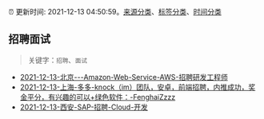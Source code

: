 :alarm_clock: 更新时间: 2021-12-13 04:50:59。[来源分类](../README.md)、[标签分类](../TAGS.md)、[时间分类](../TIMELINE.md)

## 招聘面试


> 关键字：`招聘`、`面试`



- [2021-12-13-北京---Amazon-Web-Service-AWS-招聘研发工程师](https://www.v2ex.com/t/821825) 
- [2021-12-13-上海-多多-knock（im）团队，安卓，前端招聘，内推成功，奖金平分，有兴趣的可以+绿色软件：-FenghaiZzzz](https://www.v2ex.com/t/821819) 
- [2021-12-13-西安-SAP-招聘-Cloud-开发](https://www.v2ex.com/t/821802) 
